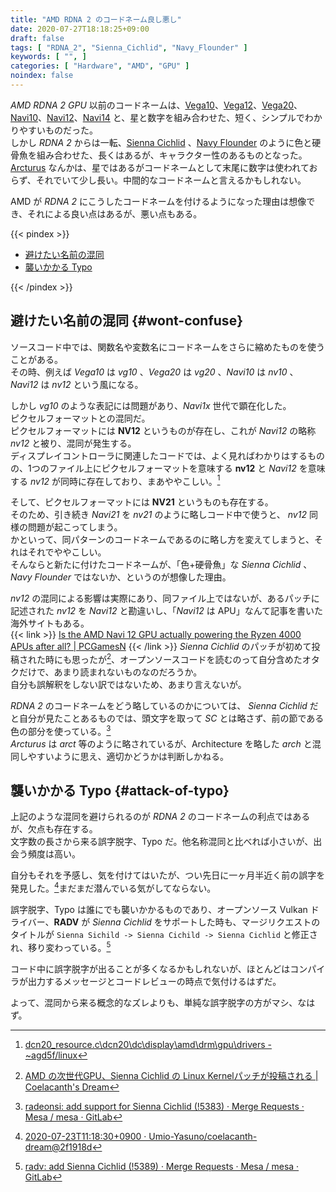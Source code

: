 ```yaml
---
title: "AMD RDNA 2 のコードネーム良し悪し"
date: 2020-07-27T18:18:25+09:00
draft: false
tags: [ "RDNA_2", "Sienna_Cichlid", "Navy_Flounder" ]
keywords: [ "", ]
categories: [ "Hardware", "AMD", "GPU" ]
noindex: false
---
```


*AMD RDNA 2 GPU* 以前のコードネームは、[Vega10](/tags/vega10)、[Vega12](/tags/vega12)、[Vega20](/tags/vega20)、[Navi10](/tags/navi10)、[Navi12](/tags/navi12)、[Navi14](/tags/navi14) と、星と数字を組み合わせた、短く、シンプルでわかりやすいものだった。  
しかし *RDNA 2* からは一転、[Sienna Cichlid](/tags/sienna_cichlid) 、[Navy Flounder](/tags/navy_flounder) のように色と硬骨魚を組み合わせた、長くはあるが、キャラクター性のあるものとなった。  
[Arcturus](/tags/arcturus) なんかは、星ではあるがコードネームとして末尾に数字は使われておらず、それでいて少し長い。中間的なコードネームと言えるかもしれない。  

AMD が *RDNA 2* にこうしたコードネームを付けるようになった理由は想像でき、それによる良い点はあるが、悪い点もある。  

{{< pindex >}}

 * [避けたい名前の混同](#wont-confuse)
 * [襲いかかる Typo](#attack-of-typo)

{{< /pindex >}}

## 避けたい名前の混同 {#wont-confuse}
ソースコード中では、関数名や変数名にコードネームをさらに縮めたものを使うことがある。  
その時、例えば *Vega10* は *vg10* 、*Vega20* は *vg20* 、*Navi10* は *nv10* 、*Navi12* は *nv12* という風になる。  

[^chip-sienna]: [radeonsi: add support for Sienna Cichlid (!5383) · Merge Requests · Mesa / mesa · GitLab](https://gitlab.freedesktop.org/mesa/mesa/-/merge_requests/5383/diffs?commit_id=c09cac343eb8dbca0b8dda24941540b20768702b#diff-content-fbbe09bc487101e3f2f96c0b8fe543c915fa99bf)

しかし *vg10* のような表記には問題があり、*Navi1x* 世代で顕在化した。  
ピクセルフォーマットとの混同だ。  
ピクセルフォーマットには **NV12** というものが存在し、これが *Navi12* の略称 *nv12* と被り、混同が発生する。  
ディスプレイコントローラに関連したコードでは、よく見ればわかりはするものの、1つのファイル上にピクセルフォーマットを意味する **nv12** と *Navi12* を意味する *nv12* が同時に存在しており、まあややこしい。[^dcn20-nv12]  

[^dcn20-nv12]: [dcn20_resource.c\dcn20\dc\display\amd\drm\gpu\drivers - ~agd5f/linux](https://cgit.freedesktop.org/~agd5f/linux/tree/drivers/gpu/drm/amd/display/dc/dcn20/dcn20_resource.c?h=amd-staging-drm-next&id=caaf9e36ffe8847c85aa942caf5c3ddeb4fc92a5#n1023)


そして、ピクセルフォーマットには **NV21** というものも存在する。  
そのため、引き続き *Navi21* を *nv21* のように略しコード中で使うと、 *nv12* 同様の問題が起こってしまう。  
かといって、同パターンのコードネームであるのに略し方を変えてしまうと、それはそれでややこしい。  
そんならと新たに付けたコードネームが、「色+硬骨魚」な *Sienna Cichlid* 、*Navy Flounder* ではないか、というのが想像した理由。  

*nv12* の混同による影響は実際にあり、同ファイル上ではないが、あるパッチに記述された *nv12* を *Navi12* と勘違いし、「*Navi12* は APU」なんて記事を書いた海外サイトもある。  
{{< link >}} [Is the AMD Navi 12 GPU actually powering the Ryzen 4000 APUs after all? | PCGamesN](https://www.pcgamesn.com/amd-navi-12-ryzen-4000-renoir-apu-display-engine) {{< /link >}}
*Sienna Cichlid* のパッチが初めて投稿された時にも思ったが[^sienna-first-patch]、オープンソースコードを読むのって自分含めたオタクだけで、あまり読まれないものなのだろうか。  
自分も誤解釈をしない訳ではないため、あまり言えないが。  

[^sienna-first-patch]: [AMD の次世代GPU、Sienna Cichlid の Linux Kernelパッチが投稿される | Coelacanth's Dream](/posts/2020/06/02/amd-sienna_cichlid/)

*RDNA 2* のコードネームをどう略しているのかについては、 *Sienna Cichlid* だと自分が見たことあるものでは、頭文字を取って *SC* とは略さず、前の節である色の部分を使っている。[^chip-sienna]  
*Arcturus* は *arct* 等のように略されているが、Architecture を略した *arch* と混同しやすいように思え、適切かどうかは判断しかねる。  

## 襲いかかる Typo {#attack-of-typo}
上記のような混同を避けられるのが *RDNA 2* のコードネームの利点ではあるが、欠点も存在する。  
文字数の長さから来る誤字脱字、Typo だ。他名称混同と比べれば小さいが、出会う頻度は高い。  

自分もそれを予感し、気を付けてはいたが、つい先日に一ヶ月半近く前の誤字を発見した。[^my-typo]まだまだ潜んでいる気がしてならない。  

[^my-typo]: [2020-07-23T11:18:30+0900 · Umio-Yasuno/coelacanth-dream@2f1918d](https://github.com/Umio-Yasuno/coelacanth-dream/commit/2f1918d42d25960b7996b9983a41c4caa5a44801#diff-371619bf2137c3dc1db90e346519bf93)

誤字脱字、Typo は誰にでも襲いかかるものであり、オープンソース Vulkan ドライバー、**RADV** が *Sienna Cichlid* をサポートした時も、マージリクエストのタイトルが `Sienna Sichild -> Sienna Cichild -> Sienna Cichlid` と修正され、移り変わっている。[^radv-fight-of-typo]  

[^radv-fight-of-typo]: [radv: add Sienna Cichlid (!5389) · Merge Requests · Mesa / mesa · GitLab](https://gitlab.freedesktop.org/mesa/mesa/-/merge_requests/5389)

コード中に誤字脱字が出ることが多くなるかもしれないが、ほとんどはコンパイラが出力するメッセージとコードレビューの時点で気付けるはずだ。  

よって、混同から来る概念的なズレよりも、単純な誤字脱字の方がマシ、なはず。  
